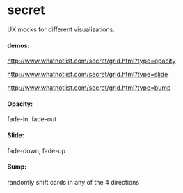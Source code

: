 secret
=======

UX mocks for different visualizations.

#### demos:

http://www.whatnotlist.com/secret/grid.html?type=opacity

http://www.whatnotlist.com/secret/grid.html?type=slide

http://www.whatnotlist.com/secret/grid.html?type=bump



#### Opacity:

fade-in, fade-out

#### Slide:

fade-down, fade-up

#### Bump:

randomly shift cards in any of the 4 directions
